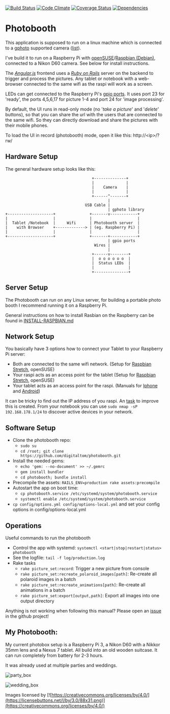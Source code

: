 [![Build Status](https://travis-ci.org/digitaltom/photobooth.png?branch=master)](https://travis-ci.org/digitaltom/photobooth)
[![Code Climate](https://codeclimate.com/github/digitaltom/photobooth.png)](https://codeclimate.com/github/digitaltom/photobooth)
[![Coverage Status](https://coveralls.io/repos/github/digitaltom/photobooth/badge.svg?branch=master&)](https://coveralls.io/github/digitaltom/photobooth?branch=master)
[![Dependencies](https://badgen.net/dependabot/digitaltom/photobooth/?icon=dependabot)](https://badgen.net/dependabot/digitaltom/photobooth/?icon=dependabot)

# Photobooth

This application is supposed to run on a linux machine which is connected to a [gphoto](http://www.gphoto.org/) supported camera ([list](http://www.gphoto.org/proj/libgphoto2/support.php)).

I've build it to run on a Raspberry Pi with [openSUSE](https://en.opensuse.org/HCL:Raspberry_Pi3)/[Raspbian (Debian)](https://www.raspberrypi.org/downloads/raspbian/), connected to a Nikon D60 camera. See below for install instructions.

The *[Angular.js](https://angularjs.org/)* frontend uses a *[Ruby on Rails](https://rubyonrails.org/)* server on the backend to trigger and process the pictures.
Any tablet or notebook with a web-browser connected to the same wifi as the raspi will work as a screen.

LEDs can get connected to the Raspberry Pi's [gpio ports](https://www.raspberrypi.org/documentation/usage/gpio/).
It uses port 23 for 'ready', the ports 4,5,6,17  for picture 1-4 and port 24 for 'image processing'.

By default, the UI runs in read-only mode (no '*take a picture*' and '*delete*' buttons), so that you can share the url with the users that are connected to the same wifi. So they can directly download and share the pictures
with their mobile phones.

To load the UI in record (photobooth) mode, open it like this: http://&lt;ip&gt;/?rw/

## Hardware Setup

The general hardware setup looks like this:

```
                                      +--------------+
                                      |              |
                                      |    Camera    |
                                      |              |
                                      +------^-------+
                                             |
                                   USB Cable |
                                             | gphoto library                                   
+--------------------+               +-------v------------+                               
|                    |               |                    |
|  Tablet /Notebook  |     Wifi      | Photobooth server  |
|    with Browser    +-------------> | (eg. Raspberry Pi) |
|                    |               |                    |
+--------------------+               +-------+------------+
                                             | gpio ports
                                       Wires |
                                             |
                                      +------v--------+
                                      |  o o o o o o  |
                                      |  Status LEDs  |
                                      |               |
                                      +---------------+
```

## Server Setup

The Photobooth can run on any Linux server, for building a portable photo booth I recommend running it on a Raspberry Pi.

General instructions on how to install Rasbian on the Raspberry can be found in  [INSTALL-RASPBIAN.md](INSTALL-RASPBIAN.md)

## Network Setup

You basically have 3 options how to connect your Tablet to your Raspberry Pi server:

- Both are connected to the same wifi network. (Setup for [Raspbian Stretch](https://github.com/digitaltom/photobooth/blob/master/INSTALL-RASPBIAN.md), openSUSE)
- Your raspi acts as an access point for the tablet (Setup for [Raspbian Stretch](https://www.raspberrypi.org/documentation/configuration/wireless/access-point.md), openSUSE)
- Your tablet acts as an access point for the raspi. (Manuals for [Iphone](https://support.apple.com/de-de/ht204023) and [Android](https://www.dasheimnetzwerk.de/einrichten/Einrichten_OS_Androidx/Kapitel_Androidx_WLAN_AP.html))

It can be tricky to find out the IP address of you raspi. An [task](https://github.com/digitaltom/photobooth/issues/21) to improve this is created.
From your notebook you can use `sudo nmap -sP 192.168.178.1/24` to discover active devices in your network.

## Software Setup

- Clone the photobooth repo:
  - `sudo su`
  - `cd /root; git clone https://github.com/digitaltom/photobooth.git`
- Install the needed gems:
  - `echo 'gem: --no-document' >> ~/.gemrc`
  - `gem install bundler`
  - `cd photobooth; bundle install`
- Precompile the assets: `RAILS_ENV=production rake assets:precompile`
- Autostart the app on boot time:
  - `cp photobooth.service /etc/systemd/system/photobooth.service`
  - `systemctl enable /etc/systemd/system/photobooth.service`
- `cp config/options.yml config/options-local.yml` and set your config options in config/options-local.yml

## Operations

Useful commands to run the photobooth

- Control the app with systemd:
  `systemctl <start|stop|restart|status> photobooth`
- See the logfile: `tail -f log/production.log`
- Rake tasks
  - `rake picture_set:record`: Trigger a new picture from console
  - `rake picture_set:recreate_polaroid_images[path]`: Re-create all polaroid images in a batch
  - `rake picture_set:recreate_animations[path]`: Re-create all animations in a batch
  - `rake picture_set:export[output,path]`: Export all images into one output directory

Anything is not working when following this manual? Please open an [issue](https://github.com/digitaltom/photobooth/issues) in the github project!


## My Photobooth:

My current photobox setup is a Raspberry Pi 3, a Nikon D60 with a Nikkor 35mm lens and a Nexus 7 tablet. All build into an old wooden suitcase. It can run completely from battery for 2-3 hours.  

It was already used at multiple parties and weddings.

![party_box](https://user-images.githubusercontent.com/582520/43478387-0dd809d4-94fe-11e8-8464-9873e775c56c.jpg)

![wedding_box](https://user-images.githubusercontent.com/582520/32445572-765e1e0a-c306-11e7-92b4-99331baf6092.png)

Images licensed by [![https://creativecommons.org/licenses/by/4.0/](https://licensebuttons.net/l/by/3.0/88x31.png)](https://creativecommons.org/licenses/by/4.0/)
